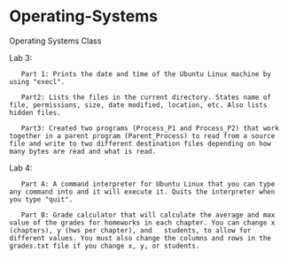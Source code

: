 # Operating-Systems
Operating Systems Class

Lab 3:

       Part 1: Prints the date and time of the Ubuntu Linux machine by using "execl". 
       
       Part2: Lists the files in the current directory. States name of file, permissions, size, date modified, location, etc. Also lists hidden files.
       
       Part3: Created two programs (Process_P1 and Process_P2) that work together in a parent program (Parent_Process) to read from a source file and write to two different destination files depending on how many bytes are read and what is read.
       
Lab 4: 
       
       Part A: A command interpreter for Ubuntu Linux that you can type any command into and it will execute it. Quits the interpreter when you type "quit".
      
       Part B: Grade calculator that will calculate the average and max value of the grades for homeworks in each chapter. You can change x (chapters), y (hws per chapter), and   students, to allow for different values. You must also change the columns and rows in the grades.txt file if you change x, y, or students. 
      
